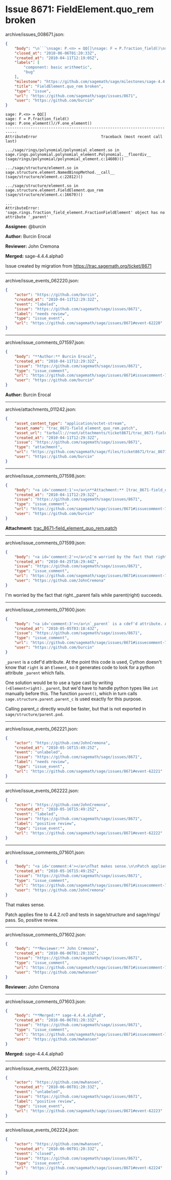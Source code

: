 # Issue 8671: FieldElement.quo_rem broken

archive/issues_008671.json:
```json
{
    "body": "\n```\nsage: P.<n> = QQ[]\nsage: F = P.fraction_field()\nsage: P.one_element()//F.one_element()\n---------------------------------------------------------------------------\nAttributeError                            Traceback (most recent call last)\n\n.../sage/rings/polynomial/polynomial_element.so in sage.rings.polynomial.polynomial_element.Polynomial.__floordiv__ (sage/rings/polynomial/polynomial_element.c:14608)()\n\n.../sage/structure/element.so in sage.structure.element.NamedBinopMethod.__call__ (sage/structure/element.c:22812)()\n\n.../sage/structure/element.so in sage.structure.element.FieldElement.quo_rem (sage/structure/element.c:16670)()\n\n...\nAttributeError: 'sage.rings.fraction_field_element.FractionFieldElement' object has no attribute '_parent'\n```\n\n**Assignee:** @burcin\n\n**Author:** Burcin Erocal\n\n**Reviewer:** John Cremona\n\n**Merged:** sage-4.4.4.alpha0\n\nIssue created by migration from https://trac.sagemath.org/ticket/8671\n\n",
    "closed_at": "2010-06-06T01:20:33Z",
    "created_at": "2010-04-11T12:19:05Z",
    "labels": [
        "component: basic arithmetic",
        "bug"
    ],
    "milestone": "https://github.com/sagemath/sage/milestones/sage-4.4.4",
    "title": "FieldElement.quo_rem broken",
    "type": "issue",
    "url": "https://github.com/sagemath/sage/issues/8671",
    "user": "https://github.com/burcin"
}
```

```
sage: P.<n> = QQ[]
sage: F = P.fraction_field()
sage: P.one_element()//F.one_element()
---------------------------------------------------------------------------
AttributeError                            Traceback (most recent call last)

.../sage/rings/polynomial/polynomial_element.so in sage.rings.polynomial.polynomial_element.Polynomial.__floordiv__ (sage/rings/polynomial/polynomial_element.c:14608)()

.../sage/structure/element.so in sage.structure.element.NamedBinopMethod.__call__ (sage/structure/element.c:22812)()

.../sage/structure/element.so in sage.structure.element.FieldElement.quo_rem (sage/structure/element.c:16670)()

...
AttributeError: 'sage.rings.fraction_field_element.FractionFieldElement' object has no attribute '_parent'
```

**Assignee:** @burcin

**Author:** Burcin Erocal

**Reviewer:** John Cremona

**Merged:** sage-4.4.4.alpha0

Issue created by migration from https://trac.sagemath.org/ticket/8671





---

archive/issue_events_062220.json:
```json
{
    "actor": "https://github.com/burcin",
    "created_at": "2010-04-11T12:29:32Z",
    "event": "labeled",
    "issue": "https://github.com/sagemath/sage/issues/8671",
    "label": "needs review",
    "type": "issue_event",
    "url": "https://github.com/sagemath/sage/issues/8671#event-62220"
}
```



---

archive/issue_comments_071597.json:
```json
{
    "body": "**Author:** Burcin Erocal",
    "created_at": "2010-04-11T12:29:32Z",
    "issue": "https://github.com/sagemath/sage/issues/8671",
    "type": "issue_comment",
    "url": "https://github.com/sagemath/sage/issues/8671#issuecomment-71597",
    "user": "https://github.com/burcin"
}
```

**Author:** Burcin Erocal



---

archive/attachments_011242.json:
```json
{
    "asset_content_type": "application/octet-stream",
    "asset_name": "trac_8671-field_element_quo_rem.patch",
    "asset_url": "tarball://root/attachments/ticket8671/trac_8671-field_element_quo_rem.patch",
    "created_at": "2010-04-11T12:29:32Z",
    "issue": "https://github.com/sagemath/sage/issues/8671",
    "type": "attachment",
    "url": "https://github.com/sagemath/sage/files/ticket8671/trac_8671-field_element_quo_rem.patch",
    "user": "https://github.com/burcin"
}
```



---

archive/issue_comments_071598.json:
```json
{
    "body": "<a id='comment:1'></a>\n**Attachment:** [trac_8671-field_element_quo_rem.patch](https://github.com/sagemath/sage/files/ticket8671/trac_8671-field_element_quo_rem.patch)",
    "created_at": "2010-04-11T12:29:32Z",
    "issue": "https://github.com/sagemath/sage/issues/8671",
    "type": "issue_comment",
    "url": "https://github.com/sagemath/sage/issues/8671#issuecomment-71598",
    "user": "https://github.com/burcin"
}
```

<a id='comment:1'></a>
**Attachment:** [trac_8671-field_element_quo_rem.patch](https://github.com/sagemath/sage/files/ticket8671/trac_8671-field_element_quo_rem.patch)



---

archive/issue_comments_071599.json:
```json
{
    "body": "<a id='comment:2'></a>\nI'm worried by the fact that right._parent fails while parent(right) succeeds.",
    "created_at": "2010-04-25T16:29:44Z",
    "issue": "https://github.com/sagemath/sage/issues/8671",
    "type": "issue_comment",
    "url": "https://github.com/sagemath/sage/issues/8671#issuecomment-71599",
    "user": "https://github.com/JohnCremona"
}
```

<a id='comment:2'></a>
I'm worried by the fact that right._parent fails while parent(right) succeeds.



---

archive/issue_comments_071600.json:
```json
{
    "body": "<a id='comment:3'></a>\n`_parent` is a cdef'd attribute. At the point this code is used, Cython doesn't know that `right` is an `Element`, so it generates code to look for a python attribute `_parent` which fails.\n\nOne solution would be to use a type cast by writing `(<Element>right)._parent`, but we'd have to handle python types like `int` manually before this. The function `parent()`, which in turn calls `sage.structure.parent.parent_c` is used exactly for this purpose.\n\nCalling parent_c directly would be faster, but that is not exported in `sage/structure/parent.pxd`.",
    "created_at": "2010-05-05T03:18:43Z",
    "issue": "https://github.com/sagemath/sage/issues/8671",
    "type": "issue_comment",
    "url": "https://github.com/sagemath/sage/issues/8671#issuecomment-71600",
    "user": "https://github.com/burcin"
}
```

<a id='comment:3'></a>
`_parent` is a cdef'd attribute. At the point this code is used, Cython doesn't know that `right` is an `Element`, so it generates code to look for a python attribute `_parent` which fails.

One solution would be to use a type cast by writing `(<Element>right)._parent`, but we'd have to handle python types like `int` manually before this. The function `parent()`, which in turn calls `sage.structure.parent.parent_c` is used exactly for this purpose.

Calling parent_c directly would be faster, but that is not exported in `sage/structure/parent.pxd`.



---

archive/issue_events_062221.json:
```json
{
    "actor": "https://github.com/JohnCremona",
    "created_at": "2010-05-16T15:49:25Z",
    "event": "unlabeled",
    "issue": "https://github.com/sagemath/sage/issues/8671",
    "label": "needs review",
    "type": "issue_event",
    "url": "https://github.com/sagemath/sage/issues/8671#event-62221"
}
```



---

archive/issue_events_062222.json:
```json
{
    "actor": "https://github.com/JohnCremona",
    "created_at": "2010-05-16T15:49:25Z",
    "event": "labeled",
    "issue": "https://github.com/sagemath/sage/issues/8671",
    "label": "positive review",
    "type": "issue_event",
    "url": "https://github.com/sagemath/sage/issues/8671#event-62222"
}
```



---

archive/issue_comments_071601.json:
```json
{
    "body": "<a id='comment:4'></a>\nThat makes sense.\n\nPatch applies fine to 4.4.2.rc0 and tests in sage/structure and sage/rings/ pass.  So, positive review.",
    "created_at": "2010-05-16T15:49:25Z",
    "issue": "https://github.com/sagemath/sage/issues/8671",
    "type": "issue_comment",
    "url": "https://github.com/sagemath/sage/issues/8671#issuecomment-71601",
    "user": "https://github.com/JohnCremona"
}
```

<a id='comment:4'></a>
That makes sense.

Patch applies fine to 4.4.2.rc0 and tests in sage/structure and sage/rings/ pass.  So, positive review.



---

archive/issue_comments_071602.json:
```json
{
    "body": "**Reviewer:** John Cremona",
    "created_at": "2010-06-06T01:20:33Z",
    "issue": "https://github.com/sagemath/sage/issues/8671",
    "type": "issue_comment",
    "url": "https://github.com/sagemath/sage/issues/8671#issuecomment-71602",
    "user": "https://github.com/mwhansen"
}
```

**Reviewer:** John Cremona



---

archive/issue_comments_071603.json:
```json
{
    "body": "**Merged:** sage-4.4.4.alpha0",
    "created_at": "2010-06-06T01:20:33Z",
    "issue": "https://github.com/sagemath/sage/issues/8671",
    "type": "issue_comment",
    "url": "https://github.com/sagemath/sage/issues/8671#issuecomment-71603",
    "user": "https://github.com/mwhansen"
}
```

**Merged:** sage-4.4.4.alpha0



---

archive/issue_events_062223.json:
```json
{
    "actor": "https://github.com/mwhansen",
    "created_at": "2010-06-06T01:20:33Z",
    "event": "unlabeled",
    "issue": "https://github.com/sagemath/sage/issues/8671",
    "label": "positive review",
    "type": "issue_event",
    "url": "https://github.com/sagemath/sage/issues/8671#event-62223"
}
```



---

archive/issue_events_062224.json:
```json
{
    "actor": "https://github.com/mwhansen",
    "created_at": "2010-06-06T01:20:33Z",
    "event": "closed",
    "issue": "https://github.com/sagemath/sage/issues/8671",
    "type": "issue_event",
    "url": "https://github.com/sagemath/sage/issues/8671#event-62224"
}
```
